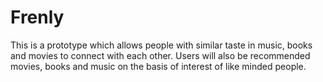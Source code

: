 # Frenly

This is a prototype which allows people with similar taste in music, books and movies to connect with each other. Users will also be recommended movies, books and music on the basis of interest of like minded people.
